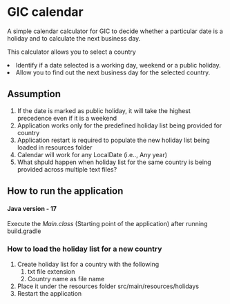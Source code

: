 # GIC calendar
A simple calendar calculator for GIC to decide whether a particular
date is a holiday and to calculate the next business day. 

This calculator allows you to select a country 
<li>Identify if a date selected is a working day, weekend or a public holiday. 
<li>Allow you to find out the next business day for the selected country.

## Assumption

1. If the date is marked as public holiday, it will take the highest precedence even if it is a weekend
2. Application works only for the predefined holiday list being provided for country
3. Application restart is required to populate the new holiday list being loaded in resources folder
4. Calendar will work for any LocalDate (i.e.., Any year)
5. What shpuld happen when holiday list for the same country is being provided across multiple text files?

## How to run the application 

#### Java version - 17
Execute the *Main.class* (Starting point of the application) after running build.gradle

### How to load the holiday list for a new country

1. Create holiday list for a country with the following
    1. txt file extension  
    2. Country name as file name
2. Place it under the resources folder src/main/resources/holidays
3. Restart the application

